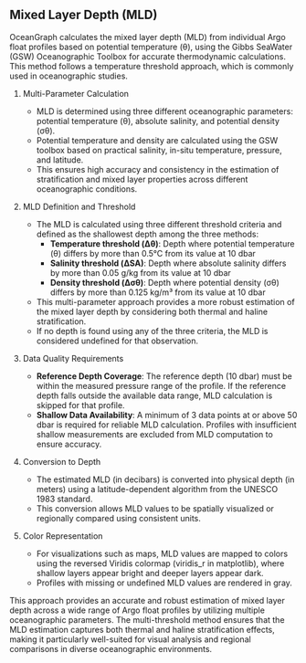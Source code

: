 ## Mixed Layer Depth (MLD)

OceanGraph calculates the mixed layer depth (MLD) from individual Argo float profiles based on potential temperature (θ), using the Gibbs SeaWater (GSW) Oceanographic Toolbox for accurate thermodynamic calculations. This method follows a temperature threshold approach, which is commonly used in oceanographic studies.

1. Multi-Parameter Calculation

   - MLD is determined using three different oceanographic parameters: potential temperature (θ), absolute salinity, and potential density (σθ).
   - Potential temperature and density are calculated using the GSW toolbox based on practical salinity, in-situ temperature, pressure, and latitude.
   - This ensures high accuracy and consistency in the estimation of stratification and mixed layer properties across different oceanographic conditions.

2. MLD Definition and Threshold

   - The MLD is calculated using three different threshold criteria and defined as the shallowest depth among the three methods:
     - **Temperature threshold (Δθ)**: Depth where potential temperature (θ) differs by more than 0.5°C from its value at 10 dbar
     - **Salinity threshold (ΔSA)**: Depth where absolute salinity differs by more than 0.05 g/kg from its value at 10 dbar
     - **Density threshold (Δσθ)**: Depth where potential density (σθ) differs by more than 0.125 kg/m³ from its value at 10 dbar
   - This multi-parameter approach provides a more robust estimation of the mixed layer depth by considering both thermal and haline stratification.
   - If no depth is found using any of the three criteria, the MLD is considered undefined for that observation.

3. Data Quality Requirements

   - **Reference Depth Coverage**: The reference depth (10 dbar) must be within the measured pressure range of the profile. If the reference depth falls outside the available data range, MLD calculation is skipped for that profile.
   - **Shallow Data Availability**: A minimum of 3 data points at or above 50 dbar is required for reliable MLD calculation. Profiles with insufficient shallow measurements are excluded from MLD computation to ensure accuracy.

4. Conversion to Depth

   - The estimated MLD (in decibars) is converted into physical depth (in meters) using a latitude-dependent algorithm from the UNESCO 1983 standard.
   - This conversion allows MLD values to be spatially visualized or regionally compared using consistent units.

5. Color Representation

   - For visualizations such as maps, MLD values are mapped to colors using the reversed Viridis colormap (viridis_r in matplotlib), where shallow layers appear bright and deeper layers appear dark.
   - Profiles with missing or undefined MLD values are rendered in gray.

This approach provides an accurate and robust estimation of mixed layer depth across a wide range of Argo float profiles by utilizing multiple oceanographic parameters. The multi-threshold method ensures that the MLD estimation captures both thermal and haline stratification effects, making it particularly well-suited for visual analysis and regional comparisons in diverse oceanographic environments.
